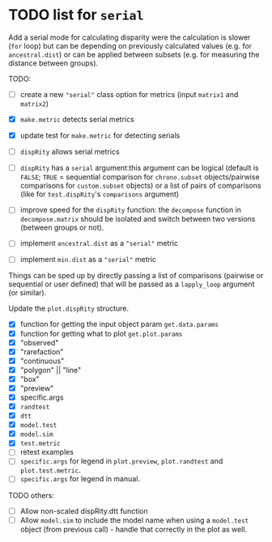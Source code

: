 # TODO list for `serial`


Add a serial mode for calculating disparity were the calculation is slower (`for` loop) but can be depending on previously calculated values (e.g. for `ancestral.dist`) or can be applied between subsets (e.g. for measuring the distance between groups).

TODO:

 - [ ] create a new `"serial"` class option for metrics (input `matrix1` and `matrix2`)
 - [x] `make.metric` detects serial metrics
 - [x] update test for `make.metric` for detecting serials
 - [ ] `dispRity` allows serial metrics
 - [ ] `dispRity` has a `serial` argument:this argument can be logical (default is `FALSE`; `TRUE` = sequential comparison for `chrono.subset` objects/pairwise comparisons for `custom.subset` objects) or a list of pairs of comparisons (like for `test.dispRity`'s `comparisons` argument)
 - [ ] improve speed for the `dispRity` function: the `decompose` function in `decompose.matrix` should be isolated and switch between two versions (between groups or not).

 - [ ] implement `ancestral.dist` as a `"serial"` metric
 - [ ] implement `min.dist` as a `"serial"` metric

Things can be sped up by directly passing a list of comparisons (pairwise or sequential or user defined) that will be passed as a `lapply_loop` argument (or similar).

Update the `plot.dispRity` structure.

* [x] function for getting the input object param `get.data.params`
* [x] function for getting what to plot `get.plot.params`
* [x] "observed"
* [x] "rarefaction"
* [x] "continuous"
* [x] "polygon" || "line"
* [x] "box"
* [x] "preview"
* [x] specific.args
* [x] `randtest`
* [x] `dtt`
* [x] `model.test`
* [x] `model.sim`
* [x] `test.metric`
* [ ] retest examples
* [ ] `specific.args` for legend in `plot.preview`, `plot.randtest` and `plot.test.metric`.
* [ ] `specific.args` for legend in manual.

TODO others:

 * [ ] Allow non-scaled dispRity.dtt function
 * [ ] Allow `model.sim` to include the model name when using a `model.test` object (from previous call) - handle that correctly in the plot as well.